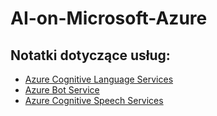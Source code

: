 # AI-on-Microsoft-Azure

## Notatki dotyczące usług:

- [Azure Cognitive Language Services](/Notatki/Azure%20Cognitive%20Language%20Services.md)
- [Azure Bot Service](/Notatki/Azure%20Bot%20Service.md)
- [Azure Cognitive Speech Services](/Notatki/Azure%20Cognitive%20Speech%20Services.md)